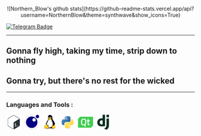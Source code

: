 <p align="center">
![Northern_Blow's github stats](https://github-readme-stats.vercel.app/api?username=NorthernBlow&theme=synthwave&show_icons=True)
</p>

<div id="badges">
<a href="https://t.me/NorthernBlow">   
  <img src="https://img.shields.io/badge/Telegram-magenta?style=for-the-badge&logo=telegram&logoColor=white" alt="Telegram Badge"/>
  </a>  
</div>

---


## Gonna fly high, taking my time, strip down to nothing
## Gonna try, but there's no rest for the wicked

---

### Languages and Tools :

<div>
  <img src="https://github.com/devicons/devicon/blob/master/icons/bash/bash-plain.svg" title="bash" alt="bash" wirth="40" height="40"/>&nbsp;
  <img src="https://github.com/devicons/devicon/blob/master/icons/lua/lua-original.svg" title="Lua" alt="Lua" wirth="40" height="40"/>&nbsp;
  <img src="https://github.com/devicons/devicon/blob/master/icons/linux/linux-original.svg" title="Linux" alt="Linux" wirth="40" height="40"/>&nbsp;
  <img src="https://github.com/devicons/devicon/blob/master/icons/python/python-original.svg" title="Python" alt="Python" wirth="40" height="40"/>&nbsp;
  <img src="https://github.com/devicons/devicon/blob/master/icons/qt/qt-original.svg" title="PyQt5" alt="PyQT5" wirth="40" height="40"/>&nbsp;
  <img src="https://github.com/devicons/devicon/blob/master/icons/django/django-plain.svg" title="Django" alt="Django" wirth="40" height="40"/>&nbsp;
  